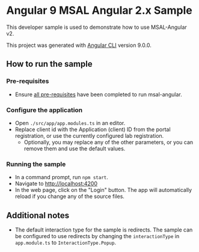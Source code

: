 # Angular 9 MSAL Angular 2.x Sample

This developer sample is used to demonstrate how to use MSAL-Angular v2.

This project was generated with [Angular CLI](https://github.com/angular/angular-cli) version 9.0.0.

## How to run the sample

### Pre-requisites
- Ensure [all pre-requisites](https://github.com/AzureAD/microsoft-authentication-library-for-js/blob/dev/lib/msal-angular/README.md) have been completed to run msal-angular.

### Configure the application
- Open `./src/app/app.modules.ts` in an editor.
- Replace client id with the Application (client) ID from the portal registration, or use the currently configured lab registration. 
  - Optionally, you may replace any of the other parameters, or you can remove them and use the default values.

### Running the sample
- In a command prompt, run `npm start`.
- Navigate to [http://localhost:4200](http://localhost:4200)
- In the web page, click on the "Login" button. The app will automatically reload if you change any of the source files.

## Additional notes
- The default interaction type for the sample is redirects. The sample can be configured to use redirects by changing the `interactionType` in `app.module.ts` to `InteractionType.Popup`. 
